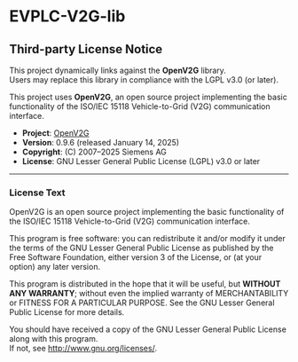 # EVPLC-V2G-lib

## Third-party License Notice

This project dynamically links against the **OpenV2G** library.  
Users may replace this library in compliance with the LGPL v3.0 (or later).

This project uses **OpenV2G**, an open source project implementing the basic functionality of the ISO/IEC 15118 Vehicle-to-Grid (V2G) communication interface.

- **Project**: [OpenV2G](http://openv2g.sourceforge.net/)  
- **Version**: 0.9.6 (released January 14, 2025)  
- **Copyright**: (C) 2007–2025 Siemens AG  
- **License**: GNU Lesser General Public License (LGPL) v3.0 or later  

---

### License Text

OpenV2G is an open source project implementing the basic functionality of the ISO/IEC 15118 Vehicle-to-Grid (V2G) communication interface.  

This program is free software: you can redistribute it and/or modify it under the terms of the GNU Lesser General Public License as published by the Free Software Foundation, either version 3 of the License, or (at your option) any later version.  

This program is distributed in the hope that it will be useful, but **WITHOUT ANY WARRANTY**; without even the implied warranty of MERCHANTABILITY or FITNESS FOR A PARTICULAR PURPOSE. See the GNU Lesser General Public License for more details.  

You should have received a copy of the GNU Lesser General Public License along with this program.  
If not, see <http://www.gnu.org/licenses/>.
